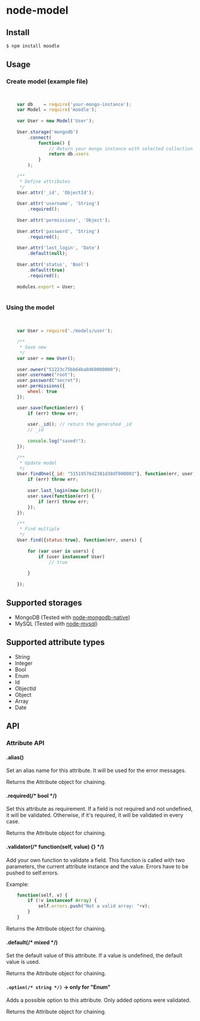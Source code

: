 node-model
==========

## Install
```bash
$ npm install moodle
```

## Usage

### Create model (example file)
```javascript


    var db    = require('your-mongo-instance');
    var Model = require('moodle');
    
    var User = new Model('User');
    
    User.storage('mongodb')
        .connect(
            function() { 
                // Return your mongo instance with selected collection
                return db.users 
            }
        );

    /**
     * Define attributes
     */
    User.attr('_id', 'ObjectId');
    
    User.attr('username', 'String')
        .required();
    
    User.attr('permissions', 'Object');
    
    User.attr('password', 'String')
        .required();
    
    User.attr('last_login', 'Date')
        .default(null);
    
    User.attr('status', 'Bool')
        .default(true)
        .required();
    
    modules.export = User;
    
```

### Using the model
```javascript
    
    
    var User = require('./models/user');

    /**
     * Save new
     */
    var user = new User();
    
    user.owner("51223c75bb64ba8d60000000");
    user.username("root");
    user.password("secret");
    user.permissions({
        wheel: true
    });

    user.save(function(err) {
        if (err) throw err;
        
        user._id(); // return the generated _id
        // _id
        
        console.log("saved!");
    });

    /**
     * Update model
     */
    User.findOne({_id: "51519576d2381d38df000003"}, function(err, user) {
        if (err) throw err;
        
        user.last_login(new Date());
        user.save(function(err) {
            if (err) throw err;
        });
    });

    /**
     * Find multiple
     */
    User.find({status:true}, function(err, users) {
    
        for (var user in users) {
            if (user instanceof User)
                // true
        
        }
    
    });

```

## Supported storages

* MongoDB (Tested with [node-mongodb-native](https://github.com/mongodb/node-mongodb-native))
* MySQL (Tested with [node-mysql](https://github.com/felixge/node-mysql))

## Supported attribute types

* String
* Integer
* Bool
* Enum
* Id
* ObjectId
* Object
* Array
* Date

## API

### Attribute API

#### .alias()

Set an alias name for this attribute. It will be used for the error messages.

Returns the Attribute object for chaining.

#### .required(/* bool */)

Set this attribute as requirement. If a field is not required and not undefined, it will be validated.
Otherwise, if it's required, it will be validated in every case.

Returns the Attribute object for chaining.

#### .validator(/* function(self, value) {} */)

Add your own function to validate a field. This function is called with two parameters,
the current attribute instance and the value. Errors have to be pushed to self.errors.

Example:
```javascript
    function(self, v) {
        if (!v instanceof Array) {
            self.errors.push("Not a valid array: "+v);
        }
    }
```

Returns the Attribute object for chaining.

#### .default(/* mixed */)

Set the default value of this attribute. If a value is undefined, the default value is used.

Returns the Attribute object for chaining.

#### `.option(/* string */)` -> only for "Enum"

Adds a possible option to this attribute. Only added options were validated.

Returns the Attribute object for chaining.
